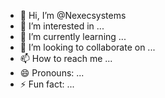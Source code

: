 - 👋 Hi, I’m @Nexecsystems
- 👀 I’m interested in ...
- 🌱 I’m currently learning ...
- 💞️ I’m looking to collaborate on ...
- 📫 How to reach me ...
- 😄 Pronouns: ...
- ⚡ Fun fact: ...

<!---
Nexecsystems/Nexecsystems is a ✨ special ✨ repository because its `README.md` (this file) appears on your GitHub profile.
You can click the Preview link to take a look at your changes.
--->

